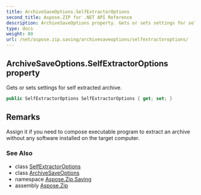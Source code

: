 ```yaml
---
title: ArchiveSaveOptions.SelfExtractorOptions
second_title: Aspose.ZIP for .NET API Reference
description: ArchiveSaveOptions property. Gets or sets settings for self extracted archive
type: docs
weight: 80
url: /net/aspose.zip.saving/archivesaveoptions/selfextractoroptions/
---
```

## ArchiveSaveOptions.SelfExtractorOptions property

Gets or sets settings for self extracted archive.

```csharp
public SelfExtractorOptions SelfExtractorOptions { get; set; }
```

## Remarks

Assign it if you need to compose executable program to extract an archive without any software installed on the target computer.

### See Also

* class [SelfExtractorOptions](../../selfextractoroptions/)
* class [ArchiveSaveOptions](../)
* namespace [Aspose.Zip.Saving](../../archivesaveoptions/)
* assembly [Aspose.Zip](../../../)


